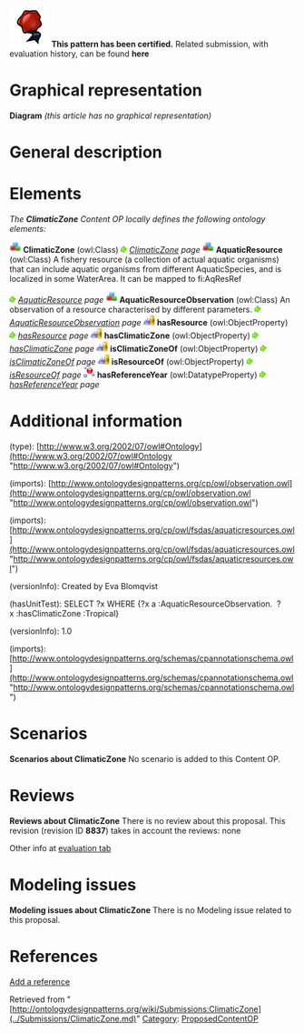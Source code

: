 [![](../images/thumb/b/b5/Certified.png/70px-Certified.png)](../Image/Certified.png.md "Certified.png") __This pattern has been certified.__
Related submission, with evaluation history, can be found __here__





#  Graphical representation


__Diagram__
_(this article has no graphical representation)_



#  General description


  




#  Elements


_The __ClimaticZone__ Content OP locally defines the following ontology elements:_



[![Class](../images/thumb/2/27/Class.gif/20px-Class.gif)](../Image/Class.gif.md "Class") __ClimaticZone__ (owl:Class) 
 [![](../images/thumb/8/87/ArrowRight.gif/11px-ArrowRight.gif)](../Image/ArrowRight.gif.md "ArrowRight.gif") _[ClimaticZone](../Submissions/ClimaticZone/ClimaticZone.md "Submissions:ClimaticZone/ClimaticZone") page_
[![Class](../images/thumb/2/27/Class.gif/20px-Class.gif)](../Image/Class.gif.md "Class") __AquaticResource__ (owl:Class) A fishery resource (a collection of actual aquatic organisms) that can include aquatic organisms from different AquaticSpecies, and is localized in some WaterArea.
It can be mapped to fi:AqResRef 



 [![](../images/thumb/8/87/ArrowRight.gif/11px-ArrowRight.gif)](../Image/ArrowRight.gif.md "ArrowRight.gif") _[AquaticResource](../Submissions/ClimaticZone/AquaticResource.md "Submissions:ClimaticZone/AquaticResource") page_
[![Class](../images/thumb/2/27/Class.gif/20px-Class.gif)](../Image/Class.gif.md "Class") __AquaticResourceObservation__ (owl:Class) An observation of a resource characterised by different parameters. 
 [![](../images/thumb/8/87/ArrowRight.gif/11px-ArrowRight.gif)](../Image/ArrowRight.gif.md "ArrowRight.gif") _[AquaticResourceObservation](../Submissions/ClimaticZone/AquaticResourceObservation.md "Submissions:ClimaticZone/AquaticResourceObservation") page_
[![ObjectProperty](../images/thumb/c/c3/ObjectProperty.gif/20px-ObjectProperty.gif)](../Image/ObjectProperty.gif.md "ObjectProperty") __hasResource__ (owl:ObjectProperty) 
 [![](../images/thumb/8/87/ArrowRight.gif/11px-ArrowRight.gif)](../Image/ArrowRight.gif.md "ArrowRight.gif") _[hasResource](../Submissions/ClimaticZone/hasResource.md "Submissions:ClimaticZone/hasResource") page_
[![ObjectProperty](../images/thumb/c/c3/ObjectProperty.gif/20px-ObjectProperty.gif)](../Image/ObjectProperty.gif.md "ObjectProperty") __hasClimaticZone__ (owl:ObjectProperty) 
 [![](../images/thumb/8/87/ArrowRight.gif/11px-ArrowRight.gif)](../Image/ArrowRight.gif.md "ArrowRight.gif") _[hasClimaticZone](../Submissions/ClimaticZone/hasClimaticZone.md "Submissions:ClimaticZone/hasClimaticZone") page_
[![ObjectProperty](../images/thumb/c/c3/ObjectProperty.gif/20px-ObjectProperty.gif)](../Image/ObjectProperty.gif.md "ObjectProperty") __isClimaticZoneOf__ (owl:ObjectProperty) 
 [![](../images/thumb/8/87/ArrowRight.gif/11px-ArrowRight.gif)](../Image/ArrowRight.gif.md "ArrowRight.gif") _[isClimaticZoneOf](../Submissions/ClimaticZone/isClimaticZoneOf.md "Submissions:ClimaticZone/isClimaticZoneOf") page_
[![ObjectProperty](../images/thumb/c/c3/ObjectProperty.gif/20px-ObjectProperty.gif)](../Image/ObjectProperty.gif.md "ObjectProperty") __isResourceOf__ (owl:ObjectProperty) 
 [![](../images/thumb/8/87/ArrowRight.gif/11px-ArrowRight.gif)](../Image/ArrowRight.gif.md "ArrowRight.gif") _[isResourceOf](../Submissions/ClimaticZone/isResourceOf.md "Submissions:ClimaticZone/isResourceOf") page_
[![DatatypeProperty](../images/thumb/a/a5/DatatypeProperty.gif/20px-DatatypeProperty.gif)](../Image/DatatypeProperty.gif.md "DatatypeProperty") __hasReferenceYear__ (owl:DatatypeProperty) 
 [![](../images/thumb/8/87/ArrowRight.gif/11px-ArrowRight.gif)](../Image/ArrowRight.gif.md "ArrowRight.gif") _[hasReferenceYear](../Submissions/ClimaticZone/hasReferenceYear.md "Submissions:ClimaticZone/hasReferenceYear") page_
#  Additional information


(type): [http://www.w3.org/2002/07/owl#Ontology](http://www.w3.org/2002/07/owl#Ontology "http://www.w3.org/2002/07/owl#Ontology")


(imports): [http://www.ontologydesignpatterns.org/cp/owl/observation.owl](http://www.ontologydesignpatterns.org/cp/owl/observation.owl "http://www.ontologydesignpatterns.org/cp/owl/observation.owl")


(imports): [http://www.ontologydesignpatterns.org/cp/owl/fsdas/aquaticresources.owl](http://www.ontologydesignpatterns.org/cp/owl/fsdas/aquaticresources.owl "http://www.ontologydesignpatterns.org/cp/owl/fsdas/aquaticresources.owl")


(versionInfo): Created by Eva Blomqvist


(hasUnitTest): SELECT ?x WHERE {?x a :AquaticResourceObservation.  ?x :hasClimaticZone :Tropical}


(versionInfo): 1.0


(imports): [http://www.ontologydesignpatterns.org/schemas/cpannotationschema.owl](http://www.ontologydesignpatterns.org/schemas/cpannotationschema.owl "http://www.ontologydesignpatterns.org/schemas/cpannotationschema.owl")



#  Scenarios



__Scenarios about ClimaticZone__
No scenario is added to this Content OP.




#  Reviews



__Reviews about ClimaticZone__
There is no review about this proposal.
This revision (revision ID __8837__) takes in account the reviews: none


Other info at [evaluation tab](http://ontologydesignpatterns.org/wiki/index.php?title=Submissions:ClimaticZone&action=evaluation "http://ontologydesignpatterns.org/wiki/index.php?title=Submissions:ClimaticZone&action=evaluation")




  




#  Modeling issues



__Modeling issues about ClimaticZone__
There is no Modeling issue related to this proposal.




  




#  References


[Add a reference](index.php@title=Odp%253AAdd_reference&subject=../Submissions/ClimaticZone.md "http://ontologydesignpatterns.org/wiki/index.php?title=Odp:Add_reference&subject=Submissions%3AClimaticZone")


  






Retrieved from "[http://ontologydesignpatterns.org/wiki/Submissions:ClimaticZone](../Submissions/ClimaticZone.md)"
 [Category](http://ontologydesignpatterns.org/wiki/Special:Categories "Special:Categories"): [ProposedContentOP](../Category/ProposedContentOP.md "Category:ProposedContentOP")